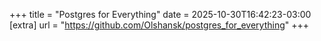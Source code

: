 +++
title = "Postgres for Everything"
date = 2025-10-30T16:42:23-03:00
[extra]
url = "https://github.com/Olshansk/postgres_for_everything"
+++
